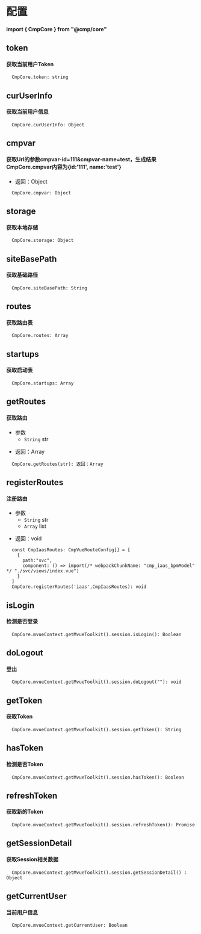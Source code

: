 # 配置

#### import { CmpCore } from "@cmp/core"

## token
#### 获取当前用户Token

``` 
  CmpCore.token: string
```

## curUserInfo
#### 获取当前用户信息

``` 
  CmpCore.curUserInfo: Object
```




## cmpvar
#### 获取Url的参数cmpvar-id=111&cmpvar-name=test，生成结果CmpCore.cmpvar内容为{id:'111', name:'test'}

* 返回：Object
``` 
  CmpCore.cmpvar: Object
```

## storage
#### 获取本地存储

``` 
  CmpCore.storage: Object
```



## siteBasePath 
#### 获取基础路径

``` 
  CmpCore.siteBasePath: String
```

## routes
#### 获取路由表

``` 
  CmpCore.routes: Array
```

## startups
#### 获取启动表

``` 
  CmpCore.startups: Array
```

## getRoutes 
#### 获取路由

- 参数
  * ` String ` str    
* 返回：Array

``` 
  CmpCore.getRoutes(str): 返回：Array
```


## registerRoutes 
#### 注册路由
- 参数
  * ` String ` str    
  * ` Array `  list   

* 返回：void
``` 
  const CmpIaasRoutes: CmpVueRouteConfig[] = [
    {
      path:"svc",
      component: () => import(/* webpackChunkName: "cmp_iaas_bpmModel" */ "./svc/views/index.vue")    
    }
  ]
  CmpCore.registerRoutes('iaas',CmpIaasRoutes): void
```

## isLogin 
#### 检测是否登录

``` 
  CmpCore.mvueContext.getMvueToolkit().session.isLogin(): Boolean
```



## doLogout 
#### 登出

``` 
  CmpCore.mvueContext.getMvueToolkit().session.doLogout(""): void
```

## getToken 
#### 获取Token

``` 
  CmpCore.mvueContext.getMvueToolkit().session.getToken(): String
```

## hasToken 
#### 检测是否Token

``` 
  CmpCore.mvueContext.getMvueToolkit().session.hasToken(): Boolean
```

##  refreshToken
#### 获取新的Token

``` 
  CmpCore.mvueContext.getMvueToolkit().session.refreshToken(): Promise
```


## getSessionDetail 
#### 获取Session相关数据

``` 
  CmpCore.mvueContext.getMvueToolkit().session.getSessionDetail() : Object
```

## getCurrentUser 
#### 当前用户信息

``` 
  CmpCore.mvueContext.getCurrentUser: Boolean
```



